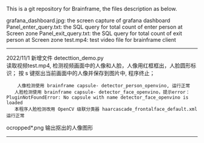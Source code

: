 This is a git repository for Brainframe, the files description as below.

grafana_dashboard.jpg:  the screen capture of grafana dashboard
Panel_enter_query.txt:  the SQL query for total count of enter person at Screen zone
Panel_exit_query.txt:   the SQL query for total count of exit person at Screen zone
test.mp4:               test video file for brainframe client

--------------------------------------
2022/11/1 
新增文件 
detecttion_demo.py   
       读取视频test.mp4, 检测视频画面中的人像和人脸，人像用红框框出，人脸圆形标识；
        按 s 键抠出当前画面中的人像并保存到图片中, 程序终止；

        人像检测使用 brainframe capsule- detector_person_openvino, 运行正常
       人脸检测使用 brainframe capsule- detector_face_openvino，提示error：PluginNotFoundError: No capsule with name detector_face_openvino is loaded
       本程序人脸检测改用 OpenCV 级联分类器 haarcascade_frontalface_default.xml 运行正常
  
ocropped*.png 
       输出抠出的人像图形
       
---------------------------------------



